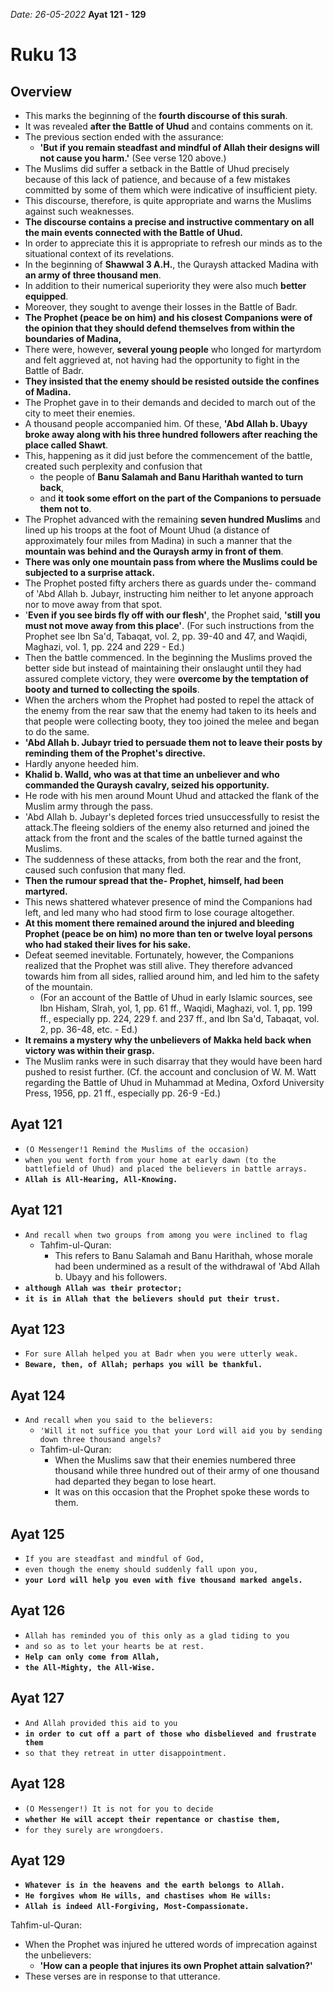 *Date: 26-05-2022*
**Ayat 121 - 129**
# Ruku 13

## Overview

- This marks the beginning of the **fourth discourse of this surah**. 
- It was revealed **after the Battle of Uhud** and contains comments on it. 
- The previous section ended with the assurance: 
  - **'But if you remain steadfast and mindful of Allah their designs will not cause you harm.'** (See verse 120 above.)
-  The Muslims did suffer a setback in the Battle of Uhud precisely because of this lack of patience, and because of a few mistakes committed by some of them which were indicative of insufficient piety. 
-  This discourse, therefore, is quite appropriate and warns the Muslims against such weaknesses.
-  **The discourse contains a precise and instructive commentary on all the main events connected with the Battle of Uhud.** 
-  In order to appreciate this it is appropriate to refresh our minds as to the situational context of its revelations. 
-  In the beginning of **Shawwal 3 A.H.**, the Quraysh attacked Madina with **an army of three thousand men**. 
-  In addition to their numerical superiority they were also much **better equipped**. 
-  Moreover, they sought to avenge their losses in the Battle of Badr. 
-  **The Prophet (peace be on him) and his closest Companions were of the opinion that they should defend themselves from within the boundaries of Madina,**
-  There were, however, **several young people** who longed for martyrdom and felt aggrieved at, not having had the opportunity to fight in the Battle of Badr.
-  **They insisted that the enemy should be resisted outside the confines of Madina.** 
-  The Prophet gave in to their demands and decided to march out of the city to meet their enemies. 
-  A thousand people accompanied him. Of these, **'Abd Allah b. Ubayy broke away along with his three hundred followers after reaching the place called Shawt**. 
-  This, happening as it did just before the commencement of the battle, created such perplexity and confusion that 
   -  the people of **Banu Salamah and Banu Harithah wanted to turn back**, 
   -  and **it took some effort on the part of the Companions to persuade them not to**.
- The Prophet advanced with the remaining **seven hundred Muslims** and lined up his troops at the foot of Mount Uhud (a distance of approximately four miles from Madina) in such a manner that the **mountain was behind and the Quraysh army in front of them**. 
- **There was only one mountain pass from where the Muslims could be subjected to a surprise attack.**
- The Prophet posted fifty archers there as guards under the- command of 'Abd Allah b. Jubayr, instructing him neither to let anyone approach nor to move away from that spot.
- '**Even if you see birds fly off with our flesh'**, the Prophet said, **'still you must not move away from this place'**. (For such instructions from the Prophet see Ibn Sa'd, Tabaqat, vol. 2, pp. 39-40 and 47, and Waqidi, Maghazi, vol. 1, pp. 224 and 229 - Ed.) 
- Then the battle commenced. In the beginning the Muslims proved the better side but instead of maintaining their onslaught until they had assured complete victory, they were **overcome by the temptation of booty and turned to collecting the spoils**. 
- When the archers whom the Prophet had posted to repel the attack of the enemy from the rear saw that the enemy had taken to its heels and that people were collecting booty, they too joined the melee and began to do the same.
- **'Abd Allah b. Jubayr tried to persuade them not to leave their posts by reminding them of the Prophet's directive.** 
- Hardly anyone heeded him. 
- **Khalid b. Walld, who was at that time an unbeliever and who commanded the Quraysh cavalry, seized his opportunity.** 
- He rode with his men around Mount Uhud and attacked the flank of the Muslim army through the pass. 
- 'Abd Allah b. Jubayr's depleted forces tried unsuccessfully to resist the attack.The fleeing soldiers of the enemy also returned and joined the attack from the front and the scales of the battle turned against the Muslims. 
- The suddenness of these attacks, from both the rear and the front, caused such confusion that many fled. 
- **Then the rumour spread that the- Prophet, himself, had been martyred.**
- This news shattered whatever presence of mind the Companions had left, and led many who had stood firm to lose courage altogether. 
- **At this moment there remained around the injured and bleeding Prophet (peace be on him) no more than ten or twelve loyal persons who had staked their lives for his sake.** 
- Defeat seemed inevitable. Fortunately, however, the Companions realized that the Prophet was still alive. They therefore advanced towards him from all sides, rallied around him, and led him to the safety of the mountain. 
  - (For an account of the Battle of Uhud in early Islamic sources, see Ibn Hisham, Slrah, yol, 1, pp. 61 ff., Waqidi, Maghazi, vol. 1, pp. 199 ff., especially pp. 224, 229 f. and 237 ff., and Ibn Sa'd, Tabaqat, vol. 2, pp. 36-48, etc. - Ed.)
- **It remains a mystery why the unbelievers of Makka held back when victory was within their grasp.** 
- The Muslim ranks were in such disarray that they would have been hard pushed to resist further. (Cf. the account and conclusion of W. M. Watt regarding the Battle of Uhud in Muhammad at Medina, Oxford University Press, 1956, pp. 21 ff., especially pp. 26-9 -Ed.)


## Ayat 121
- `(O Messenger!1 Remind the Muslims of the occasion)`
- `when you went forth from your home at early dawn (to the battlefield of Uhud) and placed the believers in battle arrays.` 
- **`Allah is All-Hearing, All-Knowing.`**

## Ayat 121
- `And recall when two groups from among you were inclined to flag`
  - Tahfim-ul-Quran:
    - This refers to Banu Salamah and Banu Harithah, whose morale had been undermined as a result of the withdrawal of 'Abd Allah b. Ubayy and his followers. 
- **`although Allah was their protector;`**
- **`it is in Allah that the believers should put their trust.`**

## Ayat 123
- `For sure Allah helped you at Badr when you were utterly weak.` 
- **`Beware, then, of Allah; perhaps you will be thankful.`**

## Ayat 124

- `And recall when you said to the believers:` 
  - `'Will it not suffice you that your Lord will aid you by sending down three thousand angels?`
  - Tahfim-ul-Quran:
    - When the Muslims saw that their enemies numbered three thousand while three hundred out of their army of one thousand had departed they began to lose heart.
    - It was on this occasion that the Prophet spoke these words to them.


## Ayat 125
- `If you are steadfast and mindful of God,` 
- `even though the enemy should suddenly fall upon you,`
- **`your Lord will help you even with five thousand marked angels.`**


## Ayat 126
- `Allah has reminded you of this only as a glad tiding to you` 
- `and so as to let your hearts be at rest.`
- **`Help can only come from Allah,`** 
- **`the All-Mighty, the All-Wise.`**


## Ayat 127
- `And Allah provided this aid to you`
- **`in order to cut off a part of those who disbelieved and frustrate them`**
- `so that they retreat in utter disappointment.`


## Ayat 128
- `(O Messenger!) It is not for you to decide`
- **`whether He will accept their repentance or chastise them,`**
- `for they surely are wrongdoers.`


## Ayat 129
- **`Whatever is in the heavens and the earth belongs to Allah.`**
- **`He forgives whom He wills, and chastises whom He wills:`** 
- **`Allah is indeed All-Forgiving, Most-Compassionate.`**

Tahfim-ul-Quran:
- When the Prophet was injured he uttered words of imprecation against the unbelievers: 
  - **'How can a people that injures its own Prophet attain salvation?'**
- These verses are in response to that utterance.

